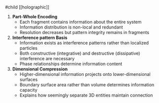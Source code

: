 #child [[holographic]]

1. **Part-Whole Encoding**
    - Each fragment contains information about the entire system
    - Information distribution is non-local and redundant
    - Resolution decreases but pattern integrity remains in fragments
2. **Interference pattern Basis**
    - Information exists as interference patterns rather than localized particles
    - Both constructive (integrative) and destructive (dissipative) interference are necessary
    - Phase relationships determine information content
3. **Dimensional Compression**
    - Higher-dimensional information projects onto lower-dimensional surfaces
    - Boundary surface area rather than volume determines information capacity
    - Explains how seemingly separate 3D entities maintain connection